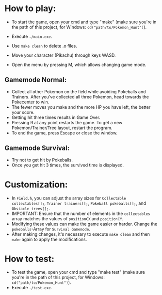 # How to play:
- To start the game, open your cmd and type "make" (make sure you're in the path of this project, for Windows: `cd("path/to/Pokemon_Hunt")`).
- Execute `./main.exe`.
- Use `make clean` to delete .o files.

- Move your character (Pikachu) through keys WASD.
- Open the menu by pressing M, which allows changing game mode.
  
## Gamemode Normal:
- Collect all other Pokemon on the field while avoiding Pokeballs and Trainers. After you've collected all three Pokemon, head towards the Pokecenter to win.
- The fewer moves you make and the more HP you have left, the better your score.
- Getting hit three times results in Game Over.
- Pressing R at any point restarts the game. To get a new Pokemon/Trainer/Tree layout, restart the program.
- To end the game, press Escape or close the window.
  
## Gamemode Survival:
- Try not to get hit by Pokeballs.
- Once you get hit 3 times, the survived time is displayed.

# Customization:
- In `Field.h`, you can adjust the array sizes for `Collectable collectables[];`, `Trainer trainers[];`, `Pokeball pokeballs[];`, and `Obstacle trees[];`.
- IMPORTANT: Ensure that the number of elements in the `collectables` array matches the values of `positionCX` and `positionCY`.
- Modifying these values can make the game easier or harder. Change the `pokeballs`-Array for `Survival Gamemode`.
- After making changes, it's necessary to execute `make clean` and then `make` again to apply the modifications.

# How to test:
- To test the game, open your cmd and type "make test" (make sure you're in the path of this project, for Windows: `cd("path/to/Pokemon_Hunt")`).
- Execute `./test.exe`.
